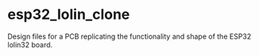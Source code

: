 # esp32_lolin_clone
Design files for a PCB replicating the functionality and shape of the ESP32 lolin32 board.
